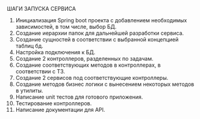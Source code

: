 ШАГИ ЗАПУСКА СЕРВИСА

1) Инициализация Spring boot проекта с добавлением необходимых зависимостей, в том числе, выбор БД.
2) Создание иерархии папок для дальнейшей разработки сервиса.
3) Создание сущностей в соответствии с выбранной концепцией таблиц бд.
4) Настройка подключения к БД.
5) Создание 2 контроллеров, разделенных по задачам.
6) Создание соответствующих методов в контроллерах, в соответствии с ТЗ.
7) Создание 2 сервисов под соответствующие контроллеры.
8) Создание методов бизнес логики с вынесением некоторых методов в утилиты.
9) Написание unit тестов для готового приложения.
10) Тестирование контроллеров.
11) Написание документации для API.